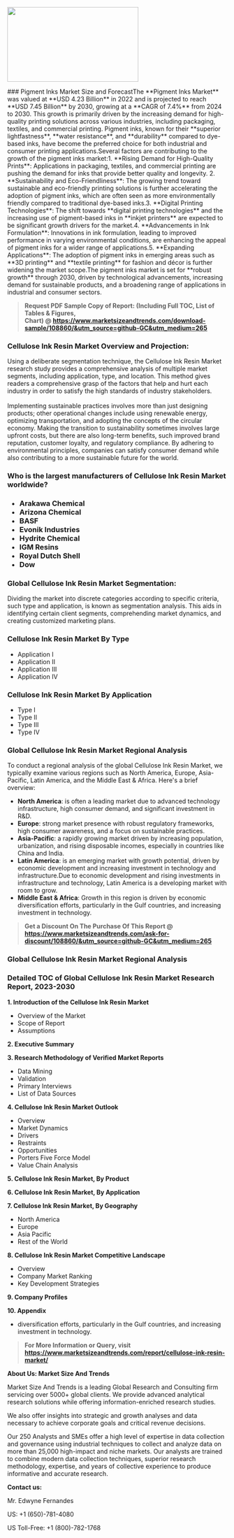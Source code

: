 <p><img class="alignnone size-medium wp-image-20088" src="https://ffe5etoiles.com/wp-content/uploads/2024/12/MST1-300x171.png" alt="" width="300" height="171" /></p>### Pigment Inks Market Size and ForecastThe **Pigment Inks Market** was valued at **USD 4.23 Billion** in 2022 and is projected to reach **USD 7.45 Billion** by 2030, growing at a **CAGR of 7.4%** from 2024 to 2030. This growth is primarily driven by the increasing demand for high-quality printing solutions across various industries, including packaging, textiles, and commercial printing. Pigment inks, known for their **superior lightfastness**, **water resistance**, and **durability** compared to dye-based inks, have become the preferred choice for both industrial and consumer printing applications.Several factors are contributing to the growth of the pigment inks market:1. **Rising Demand for High-Quality Prints**: Applications in packaging, textiles, and commercial printing are pushing the demand for inks that provide better quality and longevity. 2. **Sustainability and Eco-Friendliness**: The growing trend toward sustainable and eco-friendly printing solutions is further accelerating the adoption of pigment inks, which are often seen as more environmentally friendly compared to traditional dye-based inks.3. **Digital Printing Technologies**: The shift towards **digital printing technologies** and the increasing use of pigment-based inks in **inkjet printers** are expected to be significant growth drivers for the market.4. **Advancements in Ink Formulation**: Innovations in ink formulation, leading to improved performance in varying environmental conditions, are enhancing the appeal of pigment inks for a wider range of applications.5. **Expanding Applications**: The adoption of pigment inks in emerging areas such as **3D printing** and **textile printing** for fashion and décor is further widening the market scope.The pigment inks market is set for **robust growth** through 2030, driven by technological advancements, increasing demand for sustainable products, and a broadening range of applications in industrial and consumer sectors.</p><blockquote id="" class=""><strong>Request PDF Sample Copy of Report: (Including Full TOC, List of Tables &amp; Figures, Chart)&nbsp;@&nbsp;<strong><a href="https://www.marketsizeandtrends.com/download-sample/108860/&utm_source=github-GC&utm_medium=265" target="_blank">https://www.marketsizeandtrends.com/download-sample/108860/&utm_source=github-GC&utm_medium=265</a></strong></strong></blockquote><h3 id="" class="">Cellulose Ink Resin Market&nbsp;Overview and Projection:</h3><p id="" class="">Using a deliberate segmentation technique, the Cellulose Ink Resin Market research study provides a comprehensive analysis of multiple market segments, including application, type, and location. This method gives readers a comprehensive grasp of the factors that help and hurt each industry in order to satisfy the high standards of industry stakeholders. <br /> <br />Implementing sustainable practices involves more than just designing products; other operational changes include using renewable energy, optimizing transportation, and adopting the concepts of the circular economy. Making the transition to sustainability sometimes involves large upfront costs, but there are also long-term benefits, such improved brand reputation, customer loyalty, and regulatory compliance. By adhering to environmental principles, companies can satisfy consumer demand while also contributing to a more sustainable future for the world.</p><h3 id="" class="">Who is the largest manufacturers of&nbsp;Cellulose Ink Resin Market worldwide?</h3><h3 class=""><p><ul><li>Arakawa Chemical </li><li> Arizona Chemical </li><li> BASF </li><li> Evonik Industries </li><li> Hydrite Chemical </li><li> IGM Resins </li><li> Royal Dutch Shell </li><li> Dow</li></ul></p></h3><h3 id="" class="">Global&nbsp;Cellulose Ink Resin Market Segmentation:</h3><p id="" class="">Dividing the market into discrete categories according to specific criteria, such type and application, is known as segmentation analysis. This aids in identifying certain client segments, comprehending market dynamics, and creating customized marketing plans.</p><h3 id="" class="">Cellulose Ink Resin Market&nbsp;By Type</h3><p><p><ul><li>Application I</li><li> Application II</li><li> Application III</li><li> Application IV</p></li></ul></p></p><h3 id="" class="">Cellulose Ink Resin Market&nbsp;By Application</h3><p class=""><p><ul><li>Type I</li><li> Type II</li><li> Type III</li><li> Type IV</li></ul></p></p><h3 id="" class="">Global Cellulose Ink Resin Market Regional Analysis</h3><p id="" class="">To conduct a regional analysis of the global Cellulose Ink Resin Market, we typically examine various regions such as North America, Europe, Asia-Pacific, Latin America, and the Middle East &amp; Africa. Here's a brief overview:</p><ul><li><strong>North America</strong>: is often a leading market due to advanced technology infrastructure, high consumer demand, and significant investment in R&amp;D.</li><li><strong>Europe</strong>: strong market presence with robust regulatory frameworks, high consumer awareness, and a focus on sustainable practices.</li><li><strong>Asia-Pacific</strong>: a rapidly growing market driven by increasing population, urbanization, and rising disposable incomes, especially in countries like China and India.</li><li><strong>Latin America</strong>: is an emerging market with growth potential, driven by economic development and increasing investment in technology and infrastructure.Due to economic development and rising investments in infrastructure and technology, Latin America is a developing market with room to grow.</li><li><strong>Middle East &amp; Africa</strong>: Growth in this region is driven by economic diversification efforts, particularly in the Gulf countries, and increasing investment in technology.</li></ul><blockquote id="" class=""><strong>Get a Discount On The Purchase Of This Report @ <strong><a href="https://www.marketsizeandtrends.com/ask-for-discount/108860/&utm_source=github-GC&utm_medium=265" target="_blank">https://www.marketsizeandtrends.com/ask-for-discount/108860/&utm_source=github-GC&utm_medium=265</a></strong></strong></blockquote><h3 id="" class="">Global Cellulose Ink Resin Market Regional Analysis</h3><h3 id="" class="">Detailed TOC of Global Cellulose Ink Resin Market Research Report, 2023-2030</h3><p id="" class=""><strong>1. Introduction of the Cellulose Ink Resin Market</strong></p><ul><li>Overview of the Market</li><li>Scope of Report</li><li>Assumptions</li></ul><p id="" class=""><strong>2. Executive Summary</strong></p><p id="" class=""><strong>3. Research Methodology of Verified Market Reports</strong></p><ul><li>Data Mining</li><li>Validation</li><li>Primary Interviews</li><li>List of Data Sources</li></ul><p id="" class=""><strong>4. Cellulose Ink Resin Market Outlook</strong></p><ul><li>Overview</li><li>Market Dynamics</li><li>Drivers</li><li>Restraints</li><li>Opportunities</li><li>Porters Five Force Model</li><li>Value Chain Analysis</li></ul><p id="" class=""><strong>5. Cellulose Ink Resin Market, By Product</strong></p><p id="" class=""><strong>6. Cellulose Ink Resin Market, By Application</strong></p><p id="" class=""><strong>7. Cellulose Ink Resin Market, By Geography</strong></p><ul><li>North America</li><li>Europe</li><li>Asia Pacific</li><li>Rest of the World</li></ul><p id="" class=""><strong>8. Cellulose Ink Resin Market Competitive Landscape</strong></p><ul><li>Overview</li><li>Company Market Ranking</li><li>Key Development Strategies</li></ul><p id="" class=""><strong>9. Company Profiles</strong></p><p id="" class=""><strong>10. Appendix</strong></p><ul><li>diversification efforts, particularly in the Gulf countries, and increasing investment in technology.</li></ul><blockquote id="" class=""><strong>For More Information or Query, visit <strong><strong><a href="https://www.marketsizeandtrends.com/report/cellulose-ink-resin-market/" target="_blank">https://www.marketsizeandtrends.com/report/cellulose-ink-resin-market/</a></strong></strong></strong></blockquote><p id="" class=""><strong>About Us: Market Size And Trends</strong></p><p id="" class="">Market Size And Trends is a leading Global Research and Consulting firm servicing over 5000+ global clients. We provide advanced analytical research solutions while offering information-enriched research studies.</p><p id="" class="">We also offer insights into strategic and growth analyses and data necessary to achieve corporate goals and critical revenue decisions.</p><p id="" class="">Our 250 Analysts and SMEs offer a high level of expertise in data collection and governance using industrial techniques to collect and analyze data on more than 25,000 high-impact and niche markets. Our analysts are trained to combine modern data collection techniques, superior research methodology, expertise, and years of collective experience to produce informative and accurate research.</p><p id="" class=""><strong>Contact us:</strong></p><p id="" class="">Mr. Edwyne Fernandes</p><p id="" class="">US: +1 (650)-781-4080</p><p id="" class="">US Toll-Free: +1 (800)-782-1768</p>
